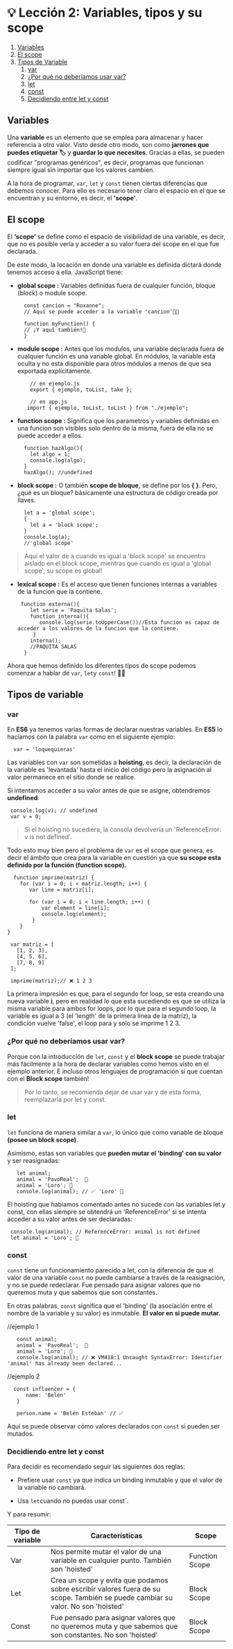 # 💡 Lección 2: Variables, tipos y su scope

1. [Variables](#Variables)
2. [El scope](#El-scope)
3. [Tipos de Variable](#Tipos-de-variable)
   1. [var](#var)
   2. [¿Por qué no deberíamos usar var?](#¿Por-qué-no-deberíamos-usar-var?)
   3. [let](#let)
   4. [const](#const)
   5. [Decidiendo entre let y const](#Decidiendo-entre-let-y-const)

## Variables

Una **variable** es un elemento que se emplea para almacenar y hacer referencia a otro valor. Visto desde otro modo, son como **jarrones que puedes etiquetar 🏷️** y **guardar lo que necesites**. Gracias a ellas, se pueden codificar "programas genéricos", es decir, programas que funcionan siempre igual sin importar que los valores cambien.

A la hora de programar, `var`, `let` y `const` tienen ciertas diferencias que debemos conocer. Para ello es necesario tener claro el espacio en el que se encuentran y su entorno, es decir, el **'scope'**.

## El scope

El **‘scope’** se define como el espacio de visibilidad de una variable, es decir, que no es posible verla y acceder a su valor fuera del scope en el que fue declarada.

De este modo, la locación en donde una variable es definida dictará donde tenemos acceso a ella. JavaScript tiene:

- **global scope :** Variables definidas fuera de cualquier función, bloque (block) o module scope.

        const cancion = "Roxanne";
        // Aquí se puede acceder a la variable 'cancion'🕺🏽

        function myFunction() {
        // ¡Y aquí también!💃
        }

- **module scope :** Antes que los modulos, una variable declarada fuera de cualquier función es una variable global. En módulos, la variable esta oculta y no esta disponible para otros módulos a menos de que sea exportada explícitamente.

          // en ejemplo.js
          export { ejemplo, toList, take };

          // en app.js
         import { ejemplo, toList, toList } from "./ejemplo";

- **function scope :** Significa que los parametros y variables definidas en una funcion son visibles solo dentro de la misma, fuera de ella no se puede acceder a ellos.

        function hazAlgo(){
          let algo = 1;
          console.log(algo);
        }
        hazAlgo(); //undefined

- **block scope :** O también **scope de bloque**, se define por los **{ }**. Pero, ¿qué es un bloque? básicamente una estructura de código creada por llaves.

        let a = 'global scope';
        {
          let a = 'block scope';
        }
        console.log(a);
        //'global scope'

> Aquí el valor de a cuando es igual a 'block scope' se encuentra aislado en el block scope, mientras que cuando es igual a 'global scope', su scope es global!

- **lexical scope :** Es el acceso que tienen funciones internas a variables de la funcion que la contiene.

       function externa(){
          let serie = 'Paquita Salas';
          function interna(){
             console.log(serie.toUpperCase())//Esta funcion es capaz de acceder a los valores de la funcion que la contiene.
           }
          interna();
          //PAQUITA SALAS
        }

Ahora que hemos definido los diferentes tipos de scope podemos comenzar a hablar de `var`, `let`y `const`! 🥳🥳

## Tipos de variable

### var

En **ES6** ya tenemos varias formas de declarar nuestras variables. En **ES5** lo hacíamos con la palabra `var` como en el siguiente ejemplo:

      var = 'loquequieras'

Las variables con `var` son sometidas a **hoisting**, es decir, la declaración de la variable es 'levantada' hasta el inicio del código pero la asignación al valor permanece en el sitio donde se realice.

Si intentamos acceder a su valor antes de que se asigne, obtendremos **undefined**:

     console.log(v); // undefined
     var v = 0;

>Si el hoisting no sucediera, la consola devolvería un 'ReferenceError: v is not defined'.

Todo esto muy bien pero el problema de `var` es el scope que genera, es decir el ámbito que crea para la variable en cuestión ya que **su scope esta definido por la función (function scope).**

      function imprime(matriz) {
        for (var i = 0; i < matriz.length; i++) {
           var line = matriz[i];

           for (var i = 0; i < line.length; i++) {
               var element = line[i];
               console.log(element);
            }
        }
    }

     var matriz = [
       [1, 2, 3],
       [4, 5, 6],
       [7, 8, 9]
     ];

     imprime(matriz);// ❌ 1 2 3

La primera impresión es que, para el segundo for loop, se esta creando una nueva variable **i**, pero en realidad lo que esta sucediendo es que se utiliza la misma variable para ambos for loops, por lo que para el segundo loop, la variable es igual a 3 (el 'length' de la primera línea de la matriz), la condición vuelve 'false', el loop para y solo se imprime 1 2 3.

### ¿Por qué no deberíamos usar var?

Porque con la introducción de `let`, `const` y el **block scope** se puede trabajar más fácilmente a la hora de declarar variables como hemos visto en el ejemplo anterior. E incluso otros lenguajes de programación si que cuentan con el **Block scope** también!

> Por lo tanto, se recomienda dejar de usar var y de esta forma, reemplazarla por let y const.

### let

`let` funciona de manera similar a `var`, lo único que como variable de bloque **(posee un block scope)**.

Asimismo, estas son variables que **pueden mutar el 'binding' con su valor** y ser reasignadas:

       let animal;
       animal = 'PavoReal';  🦚
       animal = 'Loro'; 🦜
       console.log(animal); // ✅ 'Loro' 🦜

El hoisting que habiamos comentado antes  no sucede con las variables let y const, con ellas siempre se obtendrá un 'ReferenceError' si se intenta acceder a su valor antes de ser declaradas:

     console.log(animal); // ReferenceError: animal is not defined
     let animal = 'Loro'; 🦜

### const

`const` tiene un funcionamiento parecido a let, con la diferencia de que el valor de una variable `const` no puede cambiarse a través de la reasignación, y no se puede redeclarar. Fue pensado para asignar valores que no queremos muta y que sabemos que son constantes.

En otras palabras, `const` significa que el 'binding' (la asociación entre el nombre de la variable y su valor) es inmutable. **El valor en si puede mutar.**

//ejemplo 1

       const animal;
       animal = 'PavoReal';  🦚
       animal = 'Loro'; 🦜
       console.log(animal); // ❌ VM418:1 Uncaught SyntaxError: Identifier 'animal' has already been declared...

//ejemplo 2

      const influencer = {
          name: 'Belén'
       }

       person.name = 'Belén Esteban' // ✅

Aquí se puede observar cómo valores declarados con `const` si pueden ser mutados.

### Decidiendo entre let y const

Para decidir es recomendado seguir las siguientes dos reglas:

- Prefiere usar `const` ya que indica un binding inmutable y que el valor de la variable no cambiará. 

- Usa `let`cuando no puedas usar const`.


Y para resumir:

| Tipo de variable | Características | Scope |
| ---------------- | -------------------------------------------------------------------- | ----- | 
| Var              | Nos permite mutar el valor de una variable en cualquier punto. También son 'hoisted'                                                        |    Function Scope   |
| Let              | Crea un scope y evita que podamos sobre escribir valores fuera de su scope. También se puede cambiar su valor.       No son 'hoisted'                                                                                |    Block Scope   |
| Const            | Fue pensado para asignar valores que no queremos muta y que sabemos que son constantes. No son 'hoisted'          |    Block Scope     |
